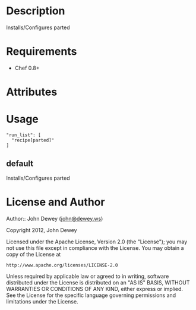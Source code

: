 Description
============

Installs/Configures parted

Requirements
============

* Chef 0.8+

Attributes
==========

Usage
=====

    "run_list": [
      "recipe[parted]"
    ]

default
----

Installs/Configures parted

License and Author
==================

Author:: John Dewey (<john@dewey.ws>)

Copyright 2012, John Dewey

Licensed under the Apache License, Version 2.0 (the "License");
you may not use this file except in compliance with the License.
You may obtain a copy of the License at

    http://www.apache.org/licenses/LICENSE-2.0

Unless required by applicable law or agreed to in writing, software
distributed under the License is distributed on an "AS IS" BASIS,
WITHOUT WARRANTIES OR CONDITIONS OF ANY KIND, either express or implied.
See the License for the specific language governing permissions and
limitations under the License.
